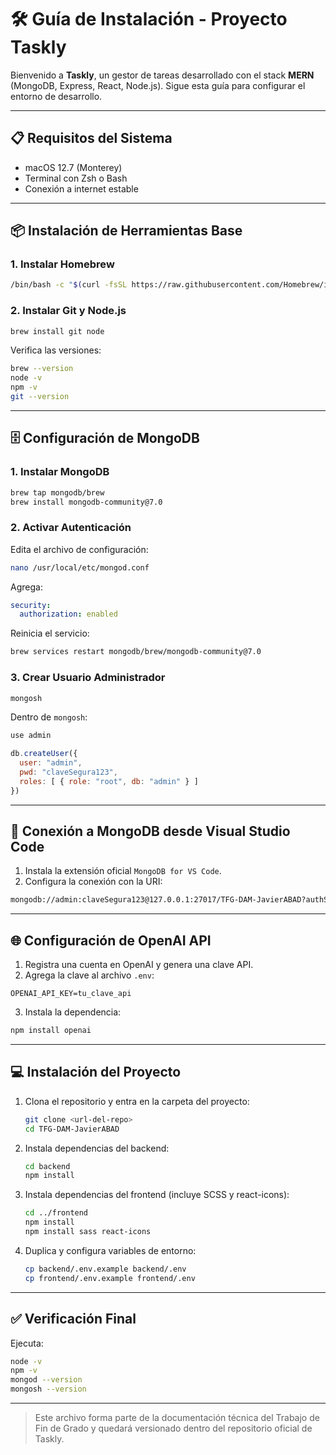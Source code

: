 # 🛠️ Guía de Instalación - Proyecto Taskly

Bienvenido a **Taskly**, un gestor de tareas desarrollado con el stack **MERN** (MongoDB, Express, React, Node.js). Sigue esta guía para configurar el entorno de desarrollo.

---

## 📋 Requisitos del Sistema

- macOS 12.7 (Monterey)
- Terminal con Zsh o Bash
- Conexión a internet estable

---

## 📦 Instalación de Herramientas Base

### 1. Instalar Homebrew

```bash
/bin/bash -c "$(curl -fsSL https://raw.githubusercontent.com/Homebrew/install/HEAD/install.sh)"
```

### 2. Instalar Git y Node.js

```bash
brew install git node
```

Verifica las versiones:

```bash
brew --version
node -v
npm -v
git --version
```

---

## 🗄️ Configuración de MongoDB

### 1. Instalar MongoDB

```bash
brew tap mongodb/brew
brew install mongodb-community@7.0
```

### 2. Activar Autenticación

Edita el archivo de configuración:

```bash
nano /usr/local/etc/mongod.conf
```

Agrega:

```yaml
security:
  authorization: enabled
```

Reinicia el servicio:

```bash
brew services restart mongodb/brew/mongodb-community@7.0
```

### 3. Crear Usuario Administrador

```bash
mongosh
```

Dentro de `mongosh`:

```javascript
use admin

db.createUser({
  user: "admin",
  pwd: "claveSegura123",
  roles: [ { role: "root", db: "admin" } ]
})
```

---

## 🔌 Conexión a MongoDB desde Visual Studio Code

1. Instala la extensión oficial `MongoDB for VS Code`.
2. Configura la conexión con la URI:

```bash
mongodb://admin:claveSegura123@127.0.0.1:27017/TFG-DAM-JavierABAD?authSource=admin
```

---

## 🌐 Configuración de OpenAI API

1. Registra una cuenta en OpenAI y genera una clave API.
2. Agrega la clave al archivo `.env`:

```env
OPENAI_API_KEY=tu_clave_api
```

3. Instala la dependencia:

```bash
npm install openai
```

---

## 💻 Instalación del Proyecto

1. Clona el repositorio y entra en la carpeta del proyecto:
   ```bash
   git clone <url-del-repo>
   cd TFG-DAM-JavierABAD
   ```
2. Instala dependencias del backend:
   ```bash
   cd backend
   npm install
   ```
3. Instala dependencias del frontend (incluye SCSS y react-icons):
   ```bash
   cd ../frontend
   npm install
   npm install sass react-icons
   ```
4. Duplica y configura variables de entorno:
   ```bash
   cp backend/.env.example backend/.env
   cp frontend/.env.example frontend/.env
   ```

---

## ✅ Verificación Final

Ejecuta:

```bash
node -v
npm -v
mongod --version
mongosh --version
```

---

> Este archivo forma parte de la documentación técnica del Trabajo de Fin de Grado y quedará versionado dentro del repositorio oficial de Taskly.
